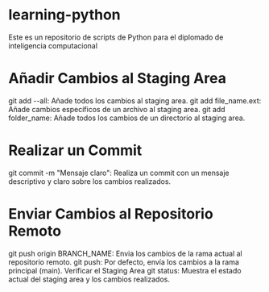 # learning-python
Este es un repositorio de scripts de Python para el diplomado de inteligencia computacional
# Añadir Cambios al Staging Area
git add --all: Añade todos los cambios al staging area.
git add file_name.ext: Añade cambios específicos de un archivo al staging area.
git add folder_name: Añade todos los cambios de un directorio al staging area.
# Realizar un Commit
git commit -m "Mensaje claro": Realiza un commit con un mensaje descriptivo y claro sobre los cambios realizados.
# Enviar Cambios al Repositorio Remoto
git push origin BRANCH_NAME: Envia los cambios de la rama actual al repositorio remoto.
git push: Por defecto, envía los cambios a la rama principal (main).
Verificar el Staging Area
git status: Muestra el estado actual del staging area y los cambios realizados.